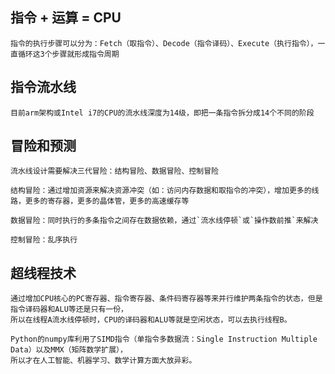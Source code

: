 
## 指令 + 运算 = CPU

    指令的执行步骤可以分为：Fetch（取指令）、Decode（指令译码）、Execute（执行指令），一直循环这3个步骤就形成指令周期
    
## 指令流水线

    目前arm架构或Intel i7的CPU的流水线深度为14级，即把一条指令拆分成14个不同的阶段
    
## 冒险和预测
    
    流水线设计需要解决三代冒险：结构冒险、数据冒险、控制冒险
    
    结构冒险：通过增加资源来解决资源冲突（如：访问内存数据和取指令的冲突），增加更多的线路，更多的寄存器，更多的晶体管，更多的高速缓存等
    
    数据冒险：同时执行的多条指令之间存在数据依赖，通过`流水线停顿`或`操作数前推`来解决
                             
    控制冒险：乱序执行
    
## 超线程技术

    通过增加CPU核心的PC寄存器、指令寄存器、条件码寄存器等来并行维护两条指令的状态，但是指令译码器和ALU等还是只有一份，
    所以在线程A流水线停顿时，CPU的译码器和ALU等就是空闲状态，可以去执行线程B。
    
    Python的numpy库利用了SIMD指令（单指令多数据流：Single Instruction Multiple Data）以及MMX（矩阵数学扩展），
    所以才在人工智能、机器学习、数学计算方面大放异彩。